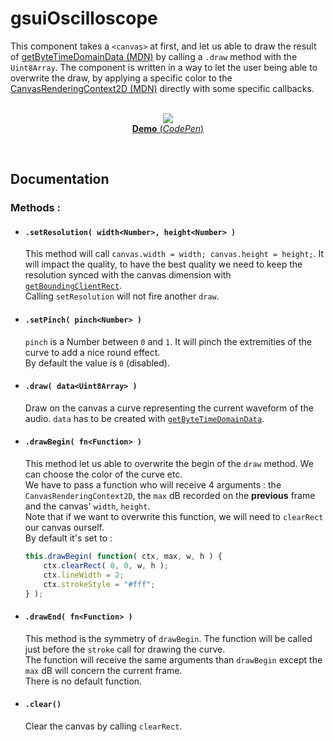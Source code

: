 # gsuiOscilloscope

This component takes a `<canvas>` at first, and let us able to draw the result of [getByteTimeDomainData (MDN)](https://developer.mozilla.org/en-US/docs/Web/API/AnalyserNode/getByteTimeDomainData) by calling a `.draw` method with the `Uint8Array`. The component is written in a way to let the user being able to overwrite the draw, by applying a specific color to the [CanvasRenderingContext2D (MDN)](https://developer.mozilla.org/en-US/docs/Web/API/CanvasRenderingContext2D) directly with some specific callbacks.<br/>
<br/>
<p align="center">
  <a href="https://codepen.io/mr21/full/oZqOpg">
    <img src="https://gridsound.github.io/assets/screenshots/gsuiOscilloscope.png"/><br/>
    <b>Demo</b> (<i>CodePen</i>)
  </a>
</p>
<br/>

## Documentation

### Methods :

* #### `.setResolution( width<Number>, height<Number> )`
	This method will call `canvas.width = width; canvas.height = height;`. It will impact the quality, to have the best quality we need to keep the resolution synced with the canvas dimension with [`getBoundingClientRect`](https://developer.mozilla.org/en-US/docs/Web/API/Element/getBoundingClientRect).  
	Calling `setResolution` will not fire another `draw`.

* #### `.setPinch( pinch<Number> )`
	`pinch` is a Number between `0` and `1`. It will pinch the extremities of the curve to add a nice round effect.  
	By default the value is `0` (disabled).

* #### `.draw( data<Uint8Array> )`
	Draw on the canvas a curve representing the current waveform of the audio.
	`data` has to be created with [`getByteTimeDomainData`](https://developer.mozilla.org/en-US/docs/Web/API/AnalyserNode/getByteTimeDomainData).

* #### `.drawBegin( fn<Function> )`
	This method let us able to overwrite the begin of the `draw` method. We can choose the color of the curve etc.  
	We have to pass a function who will receive 4 arguments : the `CanvasRenderingContext2D`, the `max` dB recorded on the **previous** frame and the canvas' `width`, `height`.  
	Note that if we want to overwrite this function, we will need to `clearRect` our canvas ourself.  
	By default it's set to :
	``` javascript
	this.drawBegin( function( ctx, max, w, h ) {
		ctx.clearRect( 0, 0, w, h );
		ctx.lineWidth = 2;
		ctx.strokeStyle = "#fff";
	} );
	```

* #### `.drawEnd( fn<Function> )`
	This method is the symmetry of `drawBegin`. The function will be called just before the `stroke` call for drawing the curve.  
	The function will receive the same arguments than `drawBegin` except the `max` dB will concern the current frame.  
	There is no default function.

* #### `.clear()`
	Clear the canvas by calling `clearRect`.
